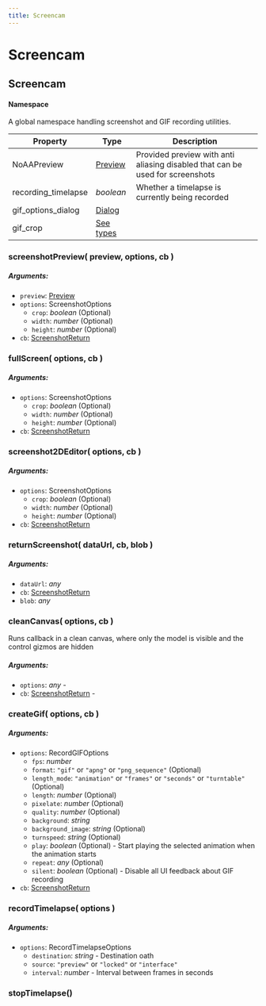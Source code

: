 ```yaml
---
title: Screencam
---
```


# Screencam
## Screencam
#### Namespace

A global namespace handling screenshot and GIF recording utilities.

| Property | Type | Description |
| -------- | ---- | ----------- |
| NoAAPreview | [Preview](preview#preview-1) | Provided preview with anti aliasing disabled that can be used for screenshots |
| recording_timelapse | *boolean* | Whether a timelapse is currently being recorded |
| gif_options_dialog | [Dialog](dialog#dialog-1) |  |
| gif_crop | [See types](https://github.com/JannisX11/blockbench-types/blob/639b9fd/types/screencam.d.ts#L44) |  |

### screenshotPreview( preview, options, cb )
##### Arguments:
* `preview`: [Preview](preview#preview-1)
* `options`: ScreenshotOptions
	* `crop`: *boolean* (Optional)
	* `width`: *number* (Optional)
	* `height`: *number* (Optional)
* `cb`: [ScreenshotReturn](https://github.com/JannisX11/blockbench-types/blob/639b9fd/types/screencam.d.ts#L29)


### fullScreen( options, cb )
##### Arguments:
* `options`: ScreenshotOptions
	* `crop`: *boolean* (Optional)
	* `width`: *number* (Optional)
	* `height`: *number* (Optional)
* `cb`: [ScreenshotReturn](https://github.com/JannisX11/blockbench-types/blob/639b9fd/types/screencam.d.ts#L29)


### screenshot2DEditor( options, cb )
##### Arguments:
* `options`: ScreenshotOptions
	* `crop`: *boolean* (Optional)
	* `width`: *number* (Optional)
	* `height`: *number* (Optional)
* `cb`: [ScreenshotReturn](https://github.com/JannisX11/blockbench-types/blob/639b9fd/types/screencam.d.ts#L29)


### returnScreenshot( dataUrl, cb, blob )
##### Arguments:
* `dataUrl`: *any*
* `cb`: [ScreenshotReturn](https://github.com/JannisX11/blockbench-types/blob/639b9fd/types/screencam.d.ts#L29)
* `blob`: *any*


### cleanCanvas( options, cb )
Runs callback in a clean canvas, where only the model is visible and the control gizmos are hidden

##### Arguments:
* `options`: *any* -
* `cb`: [ScreenshotReturn](https://github.com/JannisX11/blockbench-types/blob/639b9fd/types/screencam.d.ts#L29) -


### createGif( options, cb )
##### Arguments:
* `options`: RecordGIFOptions
	* `fps`: *number*
	* `format`: `"gif"` or `"apng"` or `"png_sequence"` (Optional)
	* `length_mode`: `"animation"` or `"frames"` or `"seconds"` or `"turntable"` (Optional)
	* `length`: *number* (Optional)
	* `pixelate`: *number* (Optional)
	* `quality`: *number* (Optional)
	* `background`: *string*
	* `background_image`: *string* (Optional)
	* `turnspeed`: *string* (Optional)
	* `play`: *boolean* (Optional) - Start playing the selected animation when the animation starts
	* `repeat`: *any* (Optional)
	* `silent`: *boolean* (Optional) - Disable all UI feedback about GIF recording
* `cb`: [ScreenshotReturn](https://github.com/JannisX11/blockbench-types/blob/639b9fd/types/screencam.d.ts#L29)


### recordTimelapse( options )
##### Arguments:
* `options`: RecordTimelapseOptions
	* `destination`: *string* - Destination oath
	* `source`: `"preview"` or `"locked"` or `"interface"`
	* `interval`: *number* - Interval between frames in seconds


### stopTimelapse()


